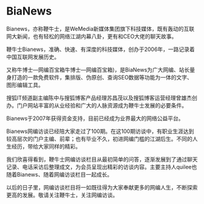 # BiaNews

Bianews，亦称鞭牛士，是WeMedia新媒体集团旗下科技媒体，既有轰动的互联网大新闻，也有轻松的网络江湖内幕八卦，更有和CEO大佬的聊天故事。

鞭牛士Bianews，准确、快速、有深度的科技媒体，创办于2006年，一路记录着中国互联网发展历史。

又称牛博士—网编百宝箱牛博士—网编百宝箱)，是BiaNews为广大网编、站长量身打造的一款免费软件，集排版、伪原创、查询SEO数据等功能为一体的文字、图形编辑工具。

搜狐IT频道副主编陈中与搜狐博客产品经理苏昌茂以及搜狐博客运营经理曾雄杰创办。门户网站丰富的从业经验和广大的人脉资源成为鞭牛士发展的必要条件。

Bianews于2007年获得资金支持，目前已经成为业界最大的网络公益平台。

Bianews网编访谈已经陪大家走过了100期。在这100期访谈中，有职业生涯达到较高层次的门户主编、前辈；也有毕业不久，初进网编门槛的江湖后生。不同的人生经历，带给大家同样的精彩。

我们欣喜得看到，鞭牛士网编访谈栏目从最初简单的问答，逐渐发展到了通过聊天记录、电话采访后整理成文，为会员呈现出精彩的访谈内容。主要主持人quilee也随着Bianews、随着网编访谈栏目一起成长。

以后的日子里，网编访谈栏目将一如既往得为大家奉献更多的网编人生，不断探索更高的发展。敬请关注鞭牛士，关注网编访谈。
